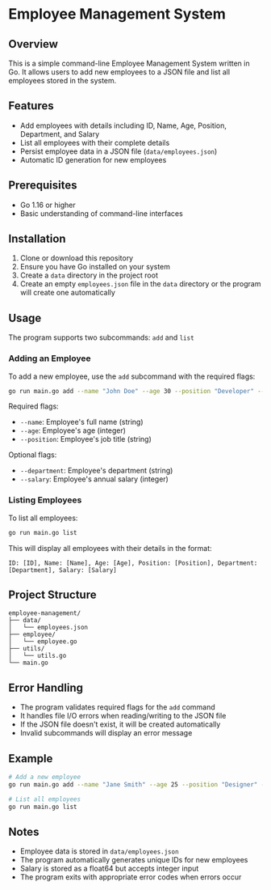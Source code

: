 # Employee Management System

## Overview
This is a simple command-line Employee Management System written in Go. It allows users to add new employees to a JSON file and list all employees stored in the system.

## Features
- Add employees with details including ID, Name, Age, Position, Department, and Salary
- List all employees with their complete details
- Persist employee data in a JSON file (`data/employees.json`)
- Automatic ID generation for new employees

## Prerequisites
- Go 1.16 or higher
- Basic understanding of command-line interfaces

## Installation
1. Clone or download this repository
2. Ensure you have Go installed on your system
3. Create a `data` directory in the project root
4. Create an empty `employees.json` file in the `data` directory or the program will create one automatically

## Usage
The program supports two subcommands: `add` and `list`

### Adding an Employee
To add a new employee, use the `add` subcommand with the required flags:
```bash
go run main.go add --name "John Doe" --age 30 --position "Developer" --department "IT" --salary 75000
```

Required flags:
- `--name`: Employee's full name (string)
- `--age`: Employee's age (integer)
- `--position`: Employee's job title (string)

Optional flags:
- `--department`: Employee's department (string)
- `--salary`: Employee's annual salary (integer)

### Listing Employees
To list all employees:
```bash
go run main.go list
```

This will display all employees with their details in the format:
```
ID: [ID], Name: [Name], Age: [Age], Position: [Position], Department: [Department], Salary: [Salary]
```

## Project Structure
```
employee-management/
├── data/
│   └── employees.json
├── employee/
│   └── employee.go
├── utils/
│   └── utils.go
└── main.go
```

## Error Handling
- The program validates required flags for the `add` command
- It handles file I/O errors when reading/writing to the JSON file
- If the JSON file doesn't exist, it will be created automatically
- Invalid subcommands will display an error message

## Example
```bash
# Add a new employee
go run main.go add --name "Jane Smith" --age 25 --position "Designer" --department "Creative" --salary 65000

# List all employees
go run main.go list
```

## Notes
- Employee data is stored in `data/employees.json`
- The program automatically generates unique IDs for new employees
- Salary is stored as a float64 but accepts integer input
- The program exits with appropriate error codes when errors occur
